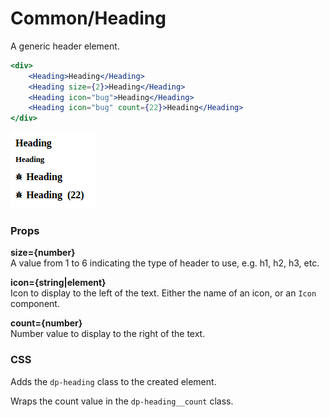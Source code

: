 Common/Heading
==============
A generic header element.

```jsx
<div>
    <Heading>Heading</Heading>
    <Heading size={2}>Heading</Heading>
    <Heading icon="bug">Heading</Heading>
    <Heading icon="bug" count={22}>Heading</Heading>
</div>
```

![Heading example](../../assets/images/heading-1.png)

### Props

**size={number}**  
A value from 1 to 6 indicating the type of header to use, e.g. h1, h2, h3, etc.

**icon={string|element}**  
Icon to display to the left of the text. Either the name of an icon, or an `Icon` component.

**count={number}**  
Number value to display to the right of the text.

### CSS
Adds the `dp-heading` class to the created element.

Wraps the count value in the `dp-heading__count` class.
